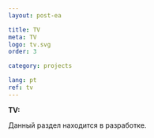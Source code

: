 ```yaml
---
layout: post-ea

title: TV
meta: TV
logo: tv.svg
order: 3

category: projects

lang: pt
ref: tv
---
```


**TV:**

Данный раздел находится в разработке.
